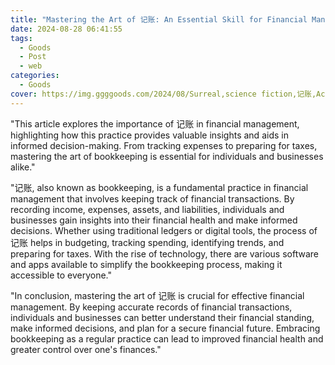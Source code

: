 ```yaml
---
title: "Mastering the Art of 记账: An Essential Skill for Financial Management"
date: 2024-08-28 06:41:55
tags:
  - Goods
  - Post
  - web
categories:
  - Goods
cover: https://img.ggggoods.com/2024/08/Surreal,science fiction,记账,Accounting,technology,tech,diagrams,renderings,colors_20240830_00001_.png
---
```


"This article explores the importance of 记账 in financial management, highlighting how this practice provides valuable insights and aids in informed decision-making. From tracking expenses to preparing for taxes, mastering the art of bookkeeping is essential for individuals and businesses alike."

"记账, also known as bookkeeping, is a fundamental practice in financial management that involves keeping track of financial transactions. By recording income, expenses, assets, and liabilities, individuals and businesses gain insights into their financial health and make informed decisions. Whether using traditional ledgers or digital tools, the process of 记账 helps in budgeting, tracking spending, identifying trends, and preparing for taxes. With the rise of technology, there are various software and apps available to simplify the bookkeeping process, making it accessible to everyone."

"In conclusion, mastering the art of 记账 is crucial for effective financial management. By keeping accurate records of financial transactions, individuals and businesses can better understand their financial standing, make informed decisions, and plan for a secure financial future. Embracing bookkeeping as a regular practice can lead to improved financial health and greater control over one's finances."
